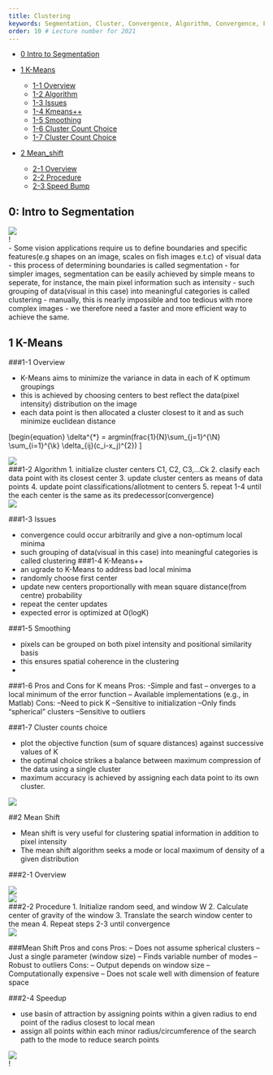 ```yaml
---
title: Clustering
keywords: Segmentation, Cluster, Convergence, Algorithm, Convergence, Feature_Space, Smoothing, Evaluation
order: 10 # Lecture number for 2021
---
```





- [0 Intro to Segmentation](#0-Intro-to-Segmentation )
- [1 K-Means](#1-K-Means)
	- [1-1 Overview](#1-1-overview)
	- [1-2 Algorithm](#1-2-algorithm)
	- [1-3 Issues](#1-3-issues)
	- [1-4 Kmeans++](#1-4-Kmeans++)
	- [1-5 Smoothing](#1-5-smoothing)
	- [1-6 Cluster Count Choice](#1-6-pros-and-cons-for-k-means)
	- [1-7 Cluster Count Choice](#1-7-cluster-count-choice)
	
- [2 Mean_shift](#2-Mean-shift)
	- [2-1 Overview](#2-1-overview)
	- [2-2 Procedure](#2-2-procedure)
	- [2-3 Speed Bump](#3-3-speed-bump)


## 0: Intro to Segmentation
<div class="fig figcenter fighighlight">
  <img src="{{ site.baseurl }}/assets/images/seg.png">
  <div class="segmentation">!</div>
</div>
- Some vision applications require us to define boundaries and specific features(e.g shapes on an image, scales on fish images e.t.c) of visual data
- this process of determining boundaries is called segmentation
- for simpler images, segmentation can be easily achieved by simple means to seperate, for instance, the main pixel information such as intensity
- such grouping of data(visual in this case) into meaningful categories is called clustering
- manually, this is nearly impossible and too tedious  with more complex images
- we therefore need a faster and more efficient way to achieve the same.

## 1 K-Means
###1-1 Overview
- K-Means aims to minimize the variance in data in each of K optimum groupings
- this is achieved by choosing centers to best reflect the data(pixel intensity) distribution on the image
- each data point is then allocated a cluster closest to it and as such minimize euclidean distance

\[begin{equation} \delta^{*} = argmin(frac{1}{N}\sum_{j=1}^{\N} \sum_{i=1}^{\k} \delta_{ij}(c_i-x_j)^{2}) \]
<div class="fig figcenter fighighlight">
  <img src="{{ site.baseurl }}/assets/images/clustering_eq.png">
  <div class="k means objective function"></div>
</div>
###1-2 Algorithm
1. initialize cluster centers C1, C2, C3,...Ck
2. clasify each data point with its closest center
3. update cluster centers as means of data points
4. update point classifications/allotment to centers
5. repeat 1-4 until the each center is the same as its predecessor(convergence)

<div class="fig figcenter fighighlight">
  <img src="{{ site.baseurl }}/assets/images/method-k-means-steps-example.png">
  <div class="k means algorithm"></div>
</div>

###1-3 Issues
- convergence could occur arbitrarily and give a non-optimum local minima
- such grouping of data(visual in this case) into meaningful categories is called clustering
###1-4 K-Means++
- an ugrade to K-Means to address bad local minima
- randomly choose first center
- update new centers proportionally with mean square distance(from centre) probability 
- repeat the center updates
- expected error is optimized at O(logK) 

###1-5 Smoothing
- pixels can be grouped on both pixel intensity and positional similarity basis 
- this ensures spatial coherence in the clustering
-
###1-6 Pros and Cons for K means
Pros:
	-Simple and fast
	– onverges to a local minimum of the error function
	– Available implementations (e.g., in Matlab)
Cons:
	–Need to pick K
	–Sensitive to initialization
	–Only finds “spherical” clusters
	–Sensitive to outliers
	
###1-7 Cluster counts choice  
- plot the objective function (sum of square distances) against successive values of K
- the optimal choice strikes a balance between maximum compression of the data using a single cluster
-  maximum accuracy is achieved by assigning each data point to its own cluster.

<div class="fig figcenter fighighlight">
  <img src="{{ site.baseurl }}/assets/images/choosing k.png">
  <div class="Choice of K"></div>
</div>

##2 Mean Shift
- Mean shift is very useful for clustering spatial information in addition to pixel intensity  
- The mean shift algorithm seeks a mode or local maximum of density of a given distribution

###2-1 Overview
<div class="fig figcenter fighighlight">
  <img src="{{ site.baseurl }}/assets/images/meanshifT.png">
  <div class="Mean shift idea"></div>
</div>

<div class="fig figcenter fighighlight">
  <img src="{{ site.baseurl }}/assets/images/meanshff.png">
  <div class="Mean shift vector"></div>
</div>
###2-2 Procedure
1. Initialize random seed, and window W
2. Calculate center of gravity of the window
3. Translate the search window center to the mean
4. Repeat steps 2-3 until convergence 


<div class="fig figcenter fighighlight">
  <img src="{{ site.baseurl }}/assets/images/meanshift.png">
  <div class="k means algorithm"></div>
</div>

###Mean Shift Pros and cons
Pros:
	– Does not assume spherical clusters
	– Just a single parameter (window size)
	– Finds variable number of modes
	– Robust to outliers
Cons:
	– Output depends on window size
	– Computationally expensive
	– Does not scale well with dimension of feature space

###2-4 Speedup
- use basin of attraction by assigning points within a given radius to end point of the radius closest to local mean
- assign all points within each minor radius/circumference of the search path to the mode to reduce search points

<div class="fig figcenter fighighlight">
  <img src="{{ site.baseurl }}/assets/images/basin.png">
  <div class="basin of attraction">!</div>
</div>




